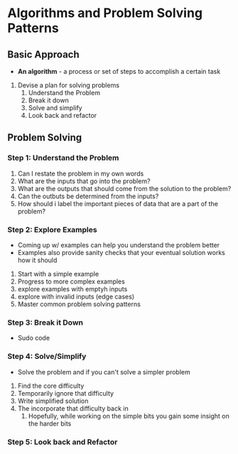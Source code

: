 # Algorithms and Problem Solving Patterns

## Basic Approach 
- **An algorithm** - a process or set of steps to accomplish a certain task
1. Devise a plan for solving problems
   1. Understand the Problem
   2. Break it down
   3. Solve and simplify
   4. Look back and refactor
## Problem Solving
### Step 1: Understand the Problem
1. Can I restate the problem in my own words
2. What are the inputs that go into the problem?
3. What are the outputs that should come from the solution to the problem?
4. Can the outbuts be determined from the inputs?
5. How should i label the important pieces of data that are a part of the problem?

### Step 2: Explore Examples
- Coming up w/ examples can help you understand the problem better
- Examples also provide sanity checks that your eventual solution works how it should

1. Start with a simple example
2. Progress to more complex examples
3. explore examples with emptyh inputs
4. explore with invalid inputs (edge cases)
6. Master common problem solving patterns

### Step 3: Break it Down
- Sudo code

### Step 4: Solve/Simplify
- Solve the problem and if you can't solve a simpler problem
1. Find the core difficulty
2. Temporarily ignore that difficulty
3. Write simplified solution
4. The incorporate that difficulty back in
   1. Hopefully, while working on the simple bits you gain some insight on the harder bits

### Step 5: Look back and Refactor
